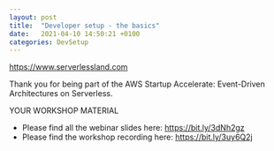 ```yaml
---
layout: post
title:  "Developer setup - the basics"
date:   2021-04-10 14:50:21 +0100
categories: DevSetup
---
```


https://www.serverlessland.com 


Thank you for being part of the AWS Startup Accelerate: Event-Driven Architectures on Serverless.

YOUR WORKSHOP MATERIAL
- Please find all the webinar slides here: https://bit.ly/3dNh2gz
- Please find the workshop recording here: https://bit.ly/3uy6Q2j